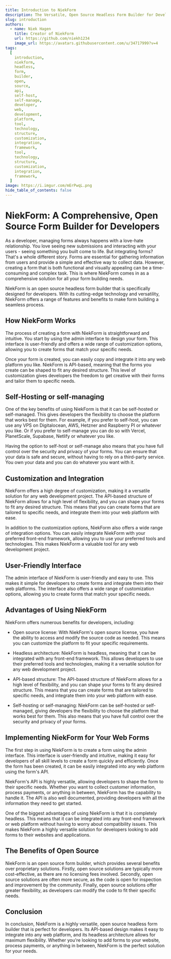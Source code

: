 ```yaml
---
title: Introduction to NiekForm
description: The Versatile, Open Source Headless Form Builder for Developers
slug: introduction
authors:
  - name: Niek Hagen
    title: Creator of NiekForm
    url: https://github.com/niekh1234
    image_url: https://avatars.githubusercontent.com/u/34717999?v=4
tags:
  [
    introduction,
    niekform,
    headless,
    form,
    builder,
    open,
    source,
    api,
    self-host,
    self-manage,
    developer,
    web,
    development,
    platform,
    tool,
    technology,
    structure,
    customization,
    integration,
    framework,
    tool,
    technology,
    structure,
    customization,
    integration,
    framework,
  ]
image: https://i.imgur.com/mErPwqL.png
hide_table_of_contents: false
---
```


# NiekForm: A Comprehensive, Open Source Form Builder for Developers

As a developer, managing forms always happens with a love-hate relationship. You love seeing new submissions and interacting with your users - seeing something you built come to life. But integrating forms? That's a whole different story. Forms are essential for gathering information from users and provide a simple and effective way to collect data. However, creating a form that is both functional and visually appealing can be a time-consuming and complex task. This is where NiekForm comes in as a comprehensive solution for all your form building needs.

NiekForm is an open source headless form builder that is specifically designed for developers. With its cutting-edge technology and versatility, NiekForm offers a range of features and benefits to make form building a seamless process.

## How NiekForm Works

The process of creating a form with NiekForm is straightforward and intuitive. You start by using the admin interface to design your form. This interface is user-friendly and offers a wide range of customization options, allowing you to create forms that match your specific needs.

Once your form is created, you can easily copy and integrate it into any web platform you like. NiekForm is API-based, meaning that the forms you create can be shaped to fit any desired structure. This level of customization gives developers the freedom to get creative with their forms and tailor them to specific needs.

## Self-Hosting or self-managing

One of the key benefits of using NiekForm is that it can be self-hosted or self-managed. This gives developers the flexibility to choose the platform that works best for them. For example, if you prefer to self-host, you can use any VPS on Digitalocean, AWS, Hetzner and Raspberry PI or whatever you like. Or if you prefer to self-manage you can do so with Vercel, PlanetScale, Supabase, Netlify or whatever you like.

Having the option to self-host or self-manage also means that you have full control over the security and privacy of your forms. You can ensure that your data is safe and secure, without having to rely on a third-party service. You own your data and you can do whatever you want with it.

## Customization and Integration

NiekForm offers a high degree of customization, making it a versatile solution for any web development project. The API-based structure of NiekForm allows for a high level of flexibility, and you can shape your forms to fit any desired structure. This means that you can create forms that are tailored to specific needs, and integrate them into your web platform with ease.

In addition to the customization options, NiekForm also offers a wide range of integration options. You can easily integrate NiekForm with your preferred front-end framework, allowing you to use your preferred tools and technologies. This makes NiekForm a valuable tool for any web development project.

## User-Friendly Interface

The admin interface of NiekForm is user-friendly and easy to use. This makes it simple for developers to create forms and integrate them into their web platforms. The interface also offers a wide range of customization options, allowing you to create forms that match your specific needs.

## Advantages of Using NiekForm

NiekForm offers numerous benefits for developers, including:

- Open source license: With NiekForm's open source license, you have the ability to access and modify the source code as needed. This means you can customize the platform to fit your specific requirements.

- Headless architecture: NiekForm is headless, meaning that it can be integrated with any front-end framework. This allows developers to use their preferred tools and technologies, making it a versatile solution for any web development project.

- API-based structure: The API-based structure of NiekForm allows for a high level of flexibility, and you can shape your forms to fit any desired structure. This means that you can create forms that are tailored to specific needs, and integrate them into your web platform with ease.

- Self-hosting or self-managing: NiekForm can be self-hosted or self-managed, giving developers the flexibility to choose the platform that works best for them. This also means that you have full control over the security and privacy of your forms.

## Implementing NiekForm for Your Web Forms

The first step in using NiekForm is to create a form using the admin interface. This interface is user-friendly and intuitive, making it easy for developers of all skill levels to create a form quickly and efficiently. Once the form has been created, it can be easily integrated into any web platform using the form's API.

NiekForm's API is highly versatile, allowing developers to shape the form to their specific needs. Whether you want to collect customer information, process payments, or anything in between, NiekForm has the capability to handle it. The API is also well documented, providing developers with all the information they need to get started.

One of the biggest advantages of using NiekForm is that it is completely headless. This means that it can be integrated into any front-end framework or web platform without having to worry about compatibility issues. This makes NiekForm a highly versatile solution for developers looking to add forms to their websites and applications.

## The Benefits of Open Source

NiekForm is an open source form builder, which provides several benefits over proprietary solutions. Firstly, open source solutions are typically more cost-effective, as there are no licensing fees involved. Secondly, open source solutions are often more secure, as the code is open for inspection and improvement by the community. Finally, open source solutions offer greater flexibility, as developers can modify the code to fit their specific needs.

## Conclusion

In conclusion, NiekForm is a highly versatile, open source headless form builder that is perfect for developers. Its API-based design makes it easy to integrate into any web platform, and its headless architecture allows for maximum flexibility. Whether you're looking to add forms to your website, process payments, or anything in between, NiekForm is the perfect solution for your needs.
